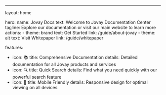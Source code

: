 ---
layout: home

hero:
  name: Jovay Docs
  text: Welcome to Jovay Documentation Center
  tagline: Explore our documentation or visit our main website to learn more
  actions:
    - theme: brand
      text: Get Started
      link: /guide/about-jovay
    - theme: alt
      text: Visit Whitepaper
      link: /guide/whitepaper

features:
  - icon: 📚
    title: Comprehensive Documentation
    details: Detailed documentation for all Jovay products and services
  - icon: 🔍
    title: Quick Search
    details: Find what you need quickly with our powerful search feature
  - icon: 📱
    title: Mobile Friendly
    details: Responsive design for optimal viewing on all devices
